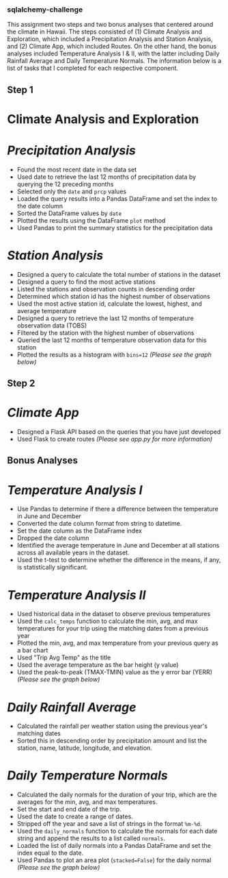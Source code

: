 ### sqlalchemy-challenge

This assignment two steps and two bonus analyses that centered around the climate in Hawaii. The steps consisted of (1) Climate Analysis and Exploration, which included a Precipitation Analysis and Station Analysis, and (2) Climate App, which included Routes. On the other hand, the bonus analyses included Temperature Analysis I & II, with the latter including Daily Rainfall Average and Daily Temperature Normals. The information below is a list of tasks that I completed for each respective component.

## Step 1

# Climate Analysis and Exploration

# *Precipitation Analysis*

* Found the most recent date in the data set
* Used date to retrieve the last 12 months of precipitation data by querying the 12 preceding months
* Selected only the `date` and `prcp` values
* Loaded the query results into a Pandas DataFrame and set the index to the date column
* Sorted the DataFrame values by `date`
* Plotted the results using the DataFrame `plot` method
* Used Pandas to print the summary statistics for the precipitation data

# *Station Analysis*

* Designed a query to calculate the total number of stations in the dataset
* Designed a query to find the most active stations
* Listed the stations and observation counts in descending order
* Determined which station id has the highest number of observations
* Used the most active station id, calculate the lowest, highest, and average temperature
* Designed a query to retrieve the last 12 months of temperature observation data (TOBS)
* Filtered by the station with the highest number of observations
* Queried the last 12 months of temperature observation data for this station
* Plotted the results as a histogram with `bins=12` *(Please see the graph below)*

## Step 2 

# *Climate App*

* Designed a Flask API based on the queries that you have just developed
* Used Flask to create routes *(Please see app.py for more information)*

## Bonus Analyses

# *Temperature Analysis I*

* Use Pandas to determine if there a difference between the temperature in June and December
* Converted the date column format from string to datetime.
* Set the date column as the DataFrame index
* Dropped the date column
* Identified the average temperature in June and December at all stations across all available years in the dataset. 
* Used the t-test to determine whether the difference in the means, if any, is statistically significant. 

# *Temperature Analysis II*

* Used historical data in the dataset to observe previous temperatures
* Used the `calc_temps` function to calculate the min, avg, and max temperatures for your trip using the matching dates from a previous year
* Plotted the min, avg, and max temperature from your previous query as a bar chart
* Used "Trip Avg Temp" as the title
* Used the average temperature as the bar height (y value)
* Used the peak-to-peak (TMAX-TMIN) value as the y error bar (YERR) *(Please see the graph below)*

# *Daily Rainfall Average*

* Calculated the rainfall per weather station using the previous year's matching dates
* Sorted this in descending order by precipitation amount and list the station, name, latitude, longitude, and elevation.

# *Daily Temperature Normals*

* Calculated the daily normals for the duration of your trip, which are the averages for the min, avg, and max temperatures. 
* Set the start and end date of the trip.
* Used the date to create a range of dates.
* Stripped off the year and save a list of strings in the format `%m-%d`.
* Used the `daily_normals` function to calculate the normals for each date string and append the results to a list called `normals`.
* Loaded the list of daily normals into a Pandas DataFrame and set the index equal to the date.
* Used Pandas to plot an area plot (`stacked=False`) for the daily normal *(Please see the graph below)*
